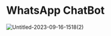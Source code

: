 # WhatsApp ChatBot

![Untitled-2023-09-16-1518(2)](https://github.com/abhi9122/test_assignment/assets/75219190/eef47fc7-b1ac-42f9-97ed-37af48680fd7)
